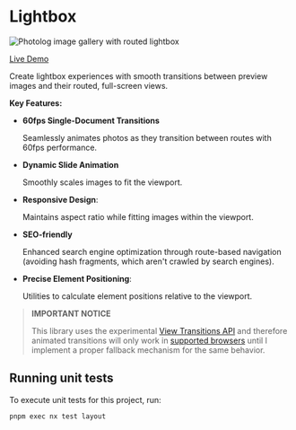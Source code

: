 # Lightbox

![Photolog image gallery with routed lightbox](../../assets/default-cover-animated.avif)

[Live Demo](https://photolog.dev 'Link to see Photolog components in action')

Create lightbox experiences with smooth transitions between preview images and their routed, full-screen views.

**Key Features:**

- **60fps Single-Document Transitions**

  Seamlessly animates photos as they transition between routes with 60fps performance.

- **Dynamic Slide Animation**

  Smoothly scales images to fit the viewport.

- **Responsive Design**:

  Maintains aspect ratio while fitting images within the viewport.

- **SEO-friendly**

  Enhanced search engine optimization through route-based navigation (avoiding hash fragments, which aren't crawled by search engines).

- **Precise Element Positioning**:

  Utilities to calculate element positions relative to the viewport.

> **IMPORTANT NOTICE**
>
> This library uses the experimental [View Transitions API](https://developer.mozilla.org/en-US/docs/Web/API/View_Transitions_API) and therefore animated transitions will only work in [supported browsers](https://caniuse.com/view-transitions)
> until I implement a proper fallback mechanism for the same behavior.

## Running unit tests

To execute unit tests for this project, run:

```bash
pnpm exec nx test layout
```
